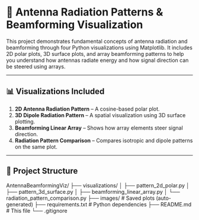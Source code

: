# 📡 Antenna Radiation Patterns & Beamforming Visualization

This project demonstrates fundamental concepts of antenna radiation and beamforming through four Python visualizations using Matplotlib. It includes 2D polar plots, 3D surface plots, and array beamforming patterns to help you understand how antennas radiate energy and how signal direction can be steered using arrays.

---

## 📊 Visualizations Included

1. **2D Antenna Radiation Pattern** – A cosine-based polar plot.
2. **3D Dipole Radiation Pattern** – A spatial visualization using 3D surface plotting.
3. **Beamforming Linear Array** – Shows how array elements steer signal direction.
4. **Radiation Pattern Comparison** – Compares isotropic and dipole patterns on the same plot.

---

## 📁 Project Structure

AntennaBeamformingViz/
├── visualizations/
│ ├── pattern_2d_polar.py
│ ├── pattern_3d_surface.py
│ ├── beamforming_linear_array.py
│ └── radiation_pattern_comparison.py
├── images/ # Saved plots (auto-generated)
├── requirements.txt # Python dependencies
├── README.md # This file
└── .gitignore
